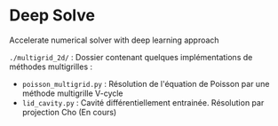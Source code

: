 # Deep Solve
Accelerate numerical solver with deep learning approach

`./multigrid_2d/` :
Dossier contenant quelques implémentations de méthodes multigrilles :
- `poisson_multigrid.py` : Résolution de l'équation de Poisson par une méthode multigrille V-cycle
- `lid_cavity.py` : Cavité différentiellement entrainée. Résolution par projection Cho (En cours)